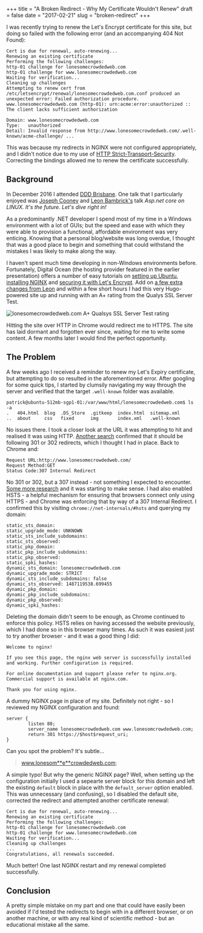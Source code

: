 +++
title = "A Broken Redirect - Why My Certificate Wouldn't Renew"
draft = false
date = "2017-02-21"
slug = "broken-redirect"
+++

I was recently trying to renew the Let's Encrypt certificate for this site, but doing so failed with the following error (and an accompanying 404 Not Found):

``` plaintext
Cert is due for renewal, auto-renewing...
Renewing an existing certificate
Performing the following challenges:
http-01 challenge for lonesomecrowdedweb.com
http-01 challenge for www.lonesomecrowdedweb.com
Waiting for verification...
Cleaning up challenges
Attempting to renew cert from /etc/letsencrypt/renewal/lonesomecrowdedweb.com.conf produced an unexpected error: Failed authorization procedure. www.lonesomecrowdedweb.com (http-01): urn:acme:error:unauthorized :: The client lacks sufficient authorization

Domain: www.lonesomecrowdedweb.com
Type:   unauthorized
Detail: Invalid response from http://www.lonesomecrowdedweb.com/.well-known/acme-challenge/ ...
```

This was because my redirects in NGINX were not configured appropriately, and I didn't notice due to my use of [HTTP Strict-Transport-Security](https://developer.mozilla.org/en-US/docs/Web/HTTP/Headers/Strict-Transport-Security). Correcting the bindings allowed me to renew the certificate successfully.


## Background

In December 2016 I attended [DDD Brisbane](http://dddbrisbane.com/). One talk that I particularly enjoyed was [Joseph Cooney](https://jcooney.net) and [Leon Bambrick's](http://secretgeek.net) talk _Asp.net core on LINUX. It's the future. Let's dive right in!_

As a predominantly .NET developer I spend most of my time in a Windows environment with a lot of GUIs; but the speed and ease with which they were able to provision a functional, affordable environment was very enticing. Knowing that a personal blog/website was long overdue, I thought that was a good place to begin and something that could withstand the mistakes I was likely to make along the way.

I haven't spent much time developing in non-Windows environments before. Fortunately, Digital Ocean (the hosting provider featured in the earlier presentation) offers a number of easy tutorials on [setting up Ubuntu](https://www.digitalocean.com/community/tutorials/initial-server-setup-with-ubuntu-16-04), [installing NGINX](https://www.digitalocean.com/community/tutorials/how-to-install-nginx-on-ubuntu-16-04) and [securing it with Let's Encrypt](https://www.digitalocean.com/community/tutorials/how-to-secure-nginx-with-let-s-encrypt-on-ubuntu-16-04). Add on [a few extra changes from Leon](https://til.secretgeek.net/linux/nginx.html) and within a few short hours I had this very Hugo-powered site up and running with an A+ rating from the Qualys SSL Server Test.

![lonesomecrowdedweb.com A+ Qualsys SSL Server Test rating](/img/lonesomecrowdedweb-ssl-report.jpg)

Hitting the site over HTTP in Chrome would redirect me to HTTPS. The site has laid dormant and forgotten ever since, waiting for me to write some content. A few months later I would find the perfect opportunity.


## The Problem

A few weeks ago I received a reminder to renew my Let's Expiry certificate, but attempting to do so resulted in the aforementioned error. After googling for some quick tips, I started by clumsily navigating my way through the server and verified that the target `.well-known` folder was available.

``` plaintext
patrick@ubuntu-512mb-sgp1-01:/var/www/html/lonesomecrowdedweb.com$ ls -a
.   404.html  blog  .DS_Store  .gitkeep  index.html  sitemap.xml
..  about     css   fixed      img       index.xml   .well-known
```

No issues there. I took a closer look at the URL it was attempting to hit and realised it was using HTTP. [Another search](https://github.com/certbot/certbot/issues/1343) confirmed that it should be following 301 or 302 redirects, which I thought I had in place. Back to Chrome and:

``` plaintext
Request URL:http://www.lonesomecrowdedweb.com/
Request Method:GET
Status Code:307 Internal Redirect
```

No 301 or 302, but a 307 instead - not something I expected to encounter. [Some more research](https://www.seroundtable.com/google-307-http-strict-transport-security-19357.html) and it was starting to make sense. I had also enabled HSTS - a helpful mechanism for ensuring that browsers connect only using HTTPS - and Chrome was enforcing that by way of a 307 Internal Redirect. I confirmed this by visiting `chrome://net-internals/#hsts` and querying my domain:

``` plaintext
static_sts_domain: 
static_upgrade_mode: UNKNOWN
static_sts_include_subdomains: 
static_sts_observed: 
static_pkp_domain: 
static_pkp_include_subdomains: 
static_pkp_observed: 
static_spki_hashes: 
dynamic_sts_domain: lonesomecrowdedweb.com
dynamic_upgrade_mode: STRICT
dynamic_sts_include_subdomains: false
dynamic_sts_observed: 1487119538.699455
dynamic_pkp_domain: 
dynamic_pkp_include_subdomains: 
dynamic_pkp_observed: 
dynamic_spki_hashes: 
```

Deleting the domain didn't seem to be enough, as Chrome continued to enforce this policy. HSTS relies on having accessed the website previously, which I had done so in this browser many times. As such it was easiest just to try another browser - and it was a good thing I did:

``` plaintext
Welcome to nginx!

If you see this page, the nginx web server is successfully installed and working. Further configuration is required.

For online documentation and support please refer to nginx.org.
Commercial support is available at nginx.com.

Thank you for using nginx.
```

A dummy NGINX page in place of my site. Definitely not right - so I reviewed my NGINX configuration and found:

``` nginx
server {
        listen 80;
        server_name lonesomecrowdedweb.com www.lonesomcrowdedweb.com;
        return 301 https://$host$request_uri;
}
```

Can you spot the problem? It's subtle...

> www.lonesom**e**crowdedweb.com;

A simple typo! But why the generic NGINX page? Well, when setting up the configuration initially I used a sepearte server block for this domain and left the existing `default` block in place with the `default_server` option enabled. This was unnecessary (and confusing), so I disabled the default site, corrected the redirect and attempted another certificate renewal:

``` text
Cert is due for renewal, auto-renewing...
Renewing an existing certificate
Performing the following challenges:
http-01 challenge for lonesomecrowdedweb.com
http-01 challenge for www.lonesomecrowdedweb.com
Waiting for verification...
Cleaning up challenges
...
Congratulations, all renewals succeeded.
```

Much better! One last NGINX restart and my renewal completed successfully.


## Conclusion

A pretty simple mistake on my part and one that could have easily been avoided if I'd tested the redirects to begin with in a different browser, or on another machine, or with any real kind of scientific method - but an educational mistake all the same.